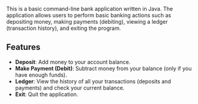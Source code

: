 This is a basic command-line bank application written in Java. The application allows users to perform basic banking actions such as depositing money, making payments (debiting), viewing a ledger (transaction history), and exiting the program.
## Features
- **Deposit**: Add money to your account balance.
- **Make Payment (Debit)**: Subtract money from your balance (only if you have enough funds).
- **Ledger**: View the history of all your transactions (deposits and payments) and check your current balance.
- **Exit**: Quit the application.
